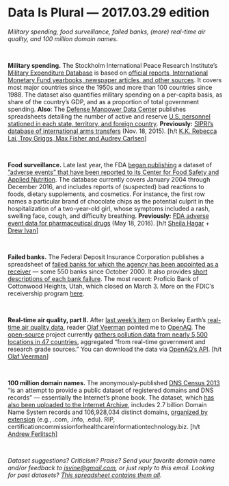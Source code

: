Data Is Plural — 2017.03.29 edition
===================================

*Military spending, food surveillance, failed banks, (more) real-time air quality, and 100 million domain names.*

&nbsp;

**Military spending.** The Stockholm International Peace Research Institute’s [Military Expenditure Database](https://www.sipri.org/databases/milex) is based on [official reports, International Monetary Fund yearbooks, newspaper articles, and other sources](https://www.sipri.org/databases/milex/sources-and-methods). It covers most major countries since the 1950s and more than 100 countries since 1988. The dataset also quantifies military spending on a per-capita basis, as share of the country’s GDP, and as a proportion of total government spending. **Also**: The [Defense Manpower Data Center](https://www.dmdc.osd.mil/appj/dwp/index.jsp) publishes spreadsheets detailing the number of active and reserve [U.S. personnel stationed in each state, territory, and foreign country](https://www.dmdc.osd.mil/appj/dwp/dwp_reports.jsp). **Previously:** [SIPRI’s database of international arms transfers](https://www.sipri.org/databases/armstransfers) (Nov. 18, 2015). [h/t [K.K. Rebecca Lai, Troy Griggs, Max Fisher and Audrey Carlsen](https://www.nytimes.com/interactive/2017/03/22/us/is-americas-military-big-enough.html)]

&nbsp;

**Food surveillance.** Late last year, the FDA [began publishing](https://blogs.fda.gov/fdavoice/index.php/2016/12/why-fda-is-making-data-extracted-from-reports-of-adverse-events-for-foods-and-cosmetics-available-to-the-public/) a dataset of [”adverse events” that have been reported to its Center for Food Safety and Applied Nutrition](https://www.fda.gov/Food/ComplianceEnforcement/ucm494015.htm). The database currently covers January 2004 through December 2016, and includes reports of (suspected) bad reactions to foods, dietary supplements, and cosmetics. For instance, the first row names a particular brand of chocolate chips as the potential culprit in the hospitalization of a two-year-old girl, whose symptoms included a rash, swelling face, cough, and difficulty breathing. **Previously:** [FDA adverse event data for pharmaceutical drugs](https://tinyletter.com/data-is-plural/letters/data-is-plural-2016-05-18-edition) (May 18, 2016). [h/t [Sheila Hagar](https://twitter.com/ubsheilahagar) + [Drew Ivan](https://twitter.com/drewivan)]

&nbsp;

**Failed banks.** The Federal Deposit Insurance Corporation publishes a spreadsheet of [failed banks for which the agency has been appointed as a receiver](https://www.fdic.gov/bank/individual/failed/banklist.html) — some 550 banks since October 2000. It also provides [short descriptions of each bank failure](https://www.fdic.gov/bank/historical/bank/). The most recent: Proficio Bank of Cottonwood Heights, Utah, which closed on March 3. More on the FDIC’s receivership program [here](https://www.fdic.gov/about/strategic/strategic/receivership.html).

&nbsp;

**Real-time air quality, part II.** After [last week’s item](http://tinyletter.com/data-is-plural/letters/data-is-plural-2017-03-22-edition) on Berkeley Earth’s [real-time air quality data](http://berkeleyearth.org/air-quality-real-time-maps-data-download/), reader [Olaf Veerman](https://twitter.com/oBirdman) pointed me to [OpenAQ](https://openaq.org). The [open-source](https://github.com/openaq) project currently [gathers pollution data from nearly 5,500 locations in 47 countries](https://openaq.org/#/countries), aggregated “from real-time government and research grade sources.” You can download the data via [OpenAQ’s API](https://docs.openaq.org/). [h/t [Olaf Veerman](https://twitter.com/oBirdman)]

&nbsp;

**100 million domain names.** The anonymously-published [DNS Census 2013](https://dnscensus2013.neocities.org/) “is an attempt to provide a public dataset of registered domains and DNS records” — essentially the Internet’s phone book. The dataset, which [has also been uploaded to the Internet Archive](https://archive.org/details/DNSCensus2013), includes 2.7 billion Domain Name System records and 106,928,034 distinct domains, [organized by extension](https://archive.org/download/DNSCensus2013/2nd-level-domains/) (e.g., .com, .info, .edu). RIP, certificationcommissionforhealthcareinformationtechnology.biz. [h/t [Andrew Ferlitsch](http://opendata.stackexchange.com/a/2122)]

&nbsp;

*Dataset suggestions? Criticism? Praise? Send your favorite domain name and/or feedback to <jsvine@gmail.com>, or just reply to this email. Looking for past datasets? [This spreadsheet contains them all](https://docs.google.com/spreadsheets/d/1wZhPLMCHKJvwOkP4juclhjFgqIY8fQFMemwKL2c64vk).*